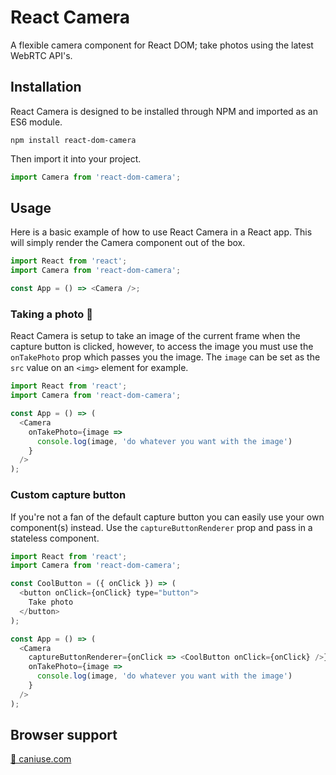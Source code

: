 # React Camera

A flexible camera component for React DOM; take photos using the latest WebRTC API's.

## Installation

React Camera is designed to be installed through NPM and imported as an ES6 module.

```
npm install react-dom-camera
```

Then import it into your project.

```javascript
import Camera from 'react-dom-camera';
```

## Usage

Here is a basic example of how to use React Camera in a React app. This will simply render the Camera component out of the box.

```javascript
import React from 'react';
import Camera from 'react-dom-camera';

const App = () => <Camera />;
```

### Taking a photo 📸

React Camera is setup to take an image of the current frame when the capture button is clicked, however, to access the image you must use the `onTakePhoto` prop which passes you the image. The `image` can be set as the `src` value on an `<img>` element for example.

```javascript
import React from 'react';
import Camera from 'react-dom-camera';

const App = () => (
  <Camera
    onTakePhoto={image =>
      console.log(image, 'do whatever you want with the image')
    }
  />
);
```

### Custom capture button

If you're not a fan of the default capture button you can easily use your own component(s) instead. Use the `captureButtonRenderer` prop and pass in a stateless component.

```javascript
import React from 'react';
import Camera from 'react-dom-camera';

const CoolButton = ({ onClick }) => (
  <button onClick={onClick} type="button">
    Take photo
  </button>
);

const App = () => (
  <Camera
    captureButtonRenderer={onClick => <CoolButton onClick={onClick} />}
    onTakePhoto={image =>
      console.log(image, 'do whatever you want with the image')
    }
  />
);
```

## Browser support

[🔗 caniuse.com](https://caniuse.com/#feat=stream)
